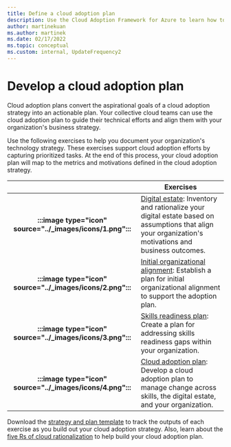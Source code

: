 ```yaml
---
title: Define a cloud adoption plan
description: Use the Cloud Adoption Framework for Azure to learn how to guide technical efforts with a defined cloud adoption plan.
author: martinekuan
ms.author: martinek
ms.date: 02/17/2022
ms.topic: conceptual
ms.custom: internal, UpdateFrequency2
---
```


# Develop a cloud adoption plan

Cloud adoption plans convert the aspirational goals of a cloud adoption strategy into an actionable plan. Your collective cloud teams can use the cloud adoption plan to guide their technical efforts and align them with your organization's business strategy.

Use the following exercises to help you document your organization's technology strategy. These exercises support cloud adoption efforts by capturing prioritized tasks. At the end of this process, your cloud adoption plan will map to the metrics and motivations defined in the cloud adoption strategy.

| |Exercises |
|:---:|---|
| **:::image type="icon" source="../_images/icons/1.png":::** | [Digital estate](../digital-estate/rationalize.md): Inventory and rationalize your digital estate based on assumptions that align your organization's motivations and business outcomes. |
|**:::image type="icon" source="../_images/icons/2.png":::** | [Initial organizational alignment](./initial-org-alignment.md): Establish a plan for initial organizational alignment to support the adoption plan. |
|**:::image type="icon" source="../_images/icons/3.png":::**| [Skills readiness plan](./adapt-roles-skills-processes.md): Create a plan for addressing skills readiness gaps within your organization. |
|**:::image type="icon" source="../_images/icons/4.png":::**| [Cloud adoption plan](./plan-intro.md): Develop a cloud adoption plan to manage change across skills, the digital estate, and your organization. |

Download the [strategy and plan template](https://raw.githubusercontent.com/microsoft/CloudAdoptionFramework/master/plan/cloud-adoption-framework-strategy-and-plan-template.docx) to track the outputs of each exercise as you build out your cloud adoption strategy. Also, learn about the [five Rs of cloud rationalization](../digital-estate/5-rs-of-rationalization.md) to help build your cloud adoption plan.

